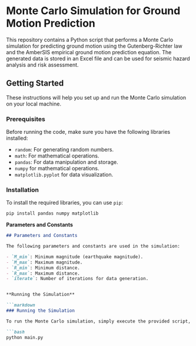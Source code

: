 # Monte Carlo Simulation for Ground Motion Prediction

This repository contains a Python script that performs a Monte Carlo simulation for predicting ground motion using the Gutenberg-Richter law and the AmberSIS empirical ground motion prediction equation. The generated data is stored in an Excel file and can be used for seismic hazard analysis and risk assessment.

## Getting Started

These instructions will help you set up and run the Monte Carlo simulation on your local machine.

### Prerequisites

Before running the code, make sure you have the following libraries installed:

- `random`: For generating random numbers.
- `math`: For mathematical operations.
- `pandas`: For data manipulation and storage.
- `numpy` for mathematical operations.
- `matplotlib.pyplot` for data visualization.

### Installation

To install the required libraries, you can use `pip`:

```bash
pip install pandas numpy matplotlib
```


**Parameters and Constants**

```markdown
## Parameters and Constants

The following parameters and constants are used in the simulation:

- `M_min`: Minimum magnitude (earthquake magnitude).
- `M_max`: Maximum magnitude.
- `R_min`: Minimum distance.
- `R_max`: Maximum distance.
- `iterate`: Number of iterations for data generation.


**Running the Simulation**

```markdown
### Running the Simulation

To run the Monte Carlo simulation, simply execute the provided script, main.py`.

```bash
python main.py
```
